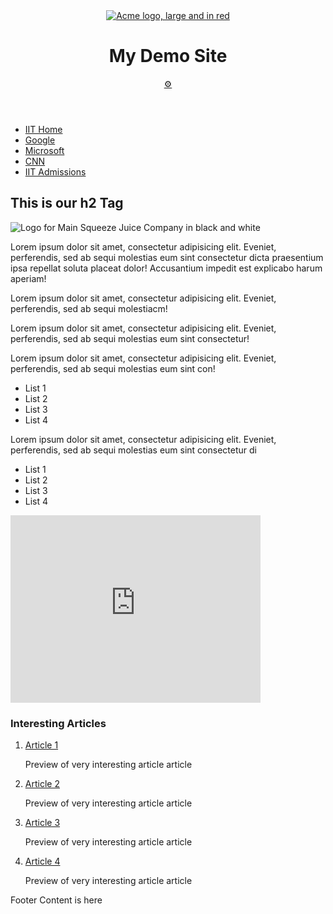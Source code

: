<!DOCTYPE html>
<html lang="en">

<head>
 <meta charset="utf-8" />
 <link href='http://fonts.googleapis.com/css?family=Devonshire' rel='stylesheet' type='text/css'>
 <link rel="stylesheet" type="text/css" href="css/normalize.css">
 <link rel="stylesheet" type="text/css" href="css/styles.css">
</head>

<body>
  <div id="page-wrapper">
     <header id="header">
       <a id="logo1" href="index.html"><img src="images/logo3.png" alt="Acme logo, large and in red"></a>
       <h1>My Demo Site</h1>
       <a id="toplink" href="https://www.fileformat.info/info/unicode/char/2699/index.htm">&#9881;</a>
     </header>
     <nav id="main-nav">
	<ul>
	   <li><a href="http://www.iit.edu">IIT Home</a></li>
	   <li><a href="http://www.google.com">Google</a></li>
	   <li><a href="http://www.microsoft.com">Microsoft</a></li>
	   <li><a href="http://www.cnn.com">CNN</a></li>
	   <li><a href="http://admissions.iit.edu">IIT Admissions</a></li>
	</ul>
     </nav>
     <main id="content-wrapper">
       <div id="main-content">
        <h2><strong>This is our h2 Tag</strong></h2>
        <img class="imageR" src="images/main.png" alt="Logo for Main Squeeze Juice Company in black and white">
        <p>Lorem ipsum dolor sit amet, consectetur adipisicing elit. Eveniet, perferendis, sed ab sequi molestias eum sint consectetur dicta praesentium ipsa repellat soluta placeat dolor! Accusantium impedit est explicabo harum aperiam!</p>
        <p>Lorem ipsum dolor sit amet, consectetur adipisicing elit. Eveniet, perferendis, sed ab sequi molestiacm!</p>
        <p>Lorem ipsum dolor sit amet, consectetur adipisicing elit. Eveniet, perferendis, sed ab sequi molestias eum sint consectetur!</p>
        <p>Lorem ipsum dolor sit amet, consectetur adipisicing elit. Eveniet, perferendis, sed ab sequi molestias eum sint con!</p>
        <ul id="bul1">
          <li>List 1</li>
          <li>List 2</li>
          <li>List 3</li>
          <li>List 4</li>
        </ul>
        <p>Lorem ipsum dolor sit amet, consectetur adipisicing elit. Eveniet, perferendis, sed ab sequi molestias eum sint consectetur di </p>
        <ul id="bul2">
          <li>List 1</li>
          <li>List 2</li>
          <li>List 3</li>
          <li>List 4</li>
        </ul>
        <div id="center">
	  <iframe width="400" height="300" src="https://www.youtube.com/embed/-jn9aaNn8_I?si=D1HhLAWQ5awY9BfU" frameborder="0" allowfullscreen></iframe>
        </div>
        <aside id="side-content">
          <h3>Interesting Articles</h3>
          <ol id="news">
           <li><a href="#">Article 1</a><div><p>Preview of very interesting article article</p></div></li>
           <li><a href="#">Article 2</a><div><p>Preview of very interesting article article</p></div></li>
           <li><a href="#">Article 3</a><div><p>Preview of very interesting article article</p></div></li>
           <li><a href="#">Article 4</a><div><p>Preview of very interesting article article</p></div></li>
          </ol>
       </aside>
     </main>
    <footer id="footer">
       <p>Footer Content is here</p>
    </footer>
 </div>
</body>

</html>
